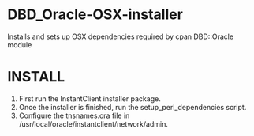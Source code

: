 DBD_Oracle-OSX-installer
========================

Installs and sets up OSX dependencies required by cpan DBD::Oracle module

INSTALL
========================
1. First run the InstantClient installer package.
2. Once the installer is finished, run the setup_perl_dependencies script.
3. Configure the tnsnames.ora file in /usr/local/oracle/instantclient/network/admin.
